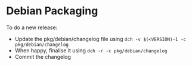 # Debian Packaging
To do a new release:
* Update the pkg/debian/changelog file using
  `dch -v $(<VERSION)-1 -c pkg/debian/changelog`
* When happy, finalise it using
  `dch -r -c pkg/debian/changelog`
* Commit the changelog
